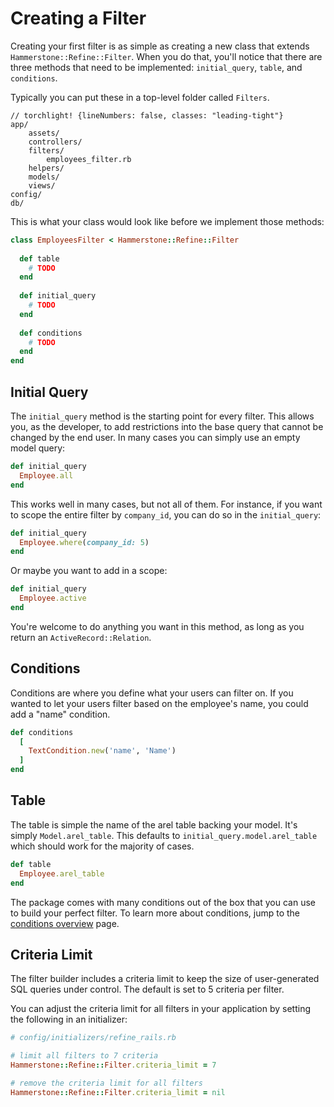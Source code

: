 
# Creating a Filter

Creating your first filter is as simple as creating a new class that extends `Hammerstone::Refine::Filter`. When you do that, you'll notice that there are three methods that need to be implemented: `initial_query`, `table`, and `conditions`.

Typically you can put these in a top-level folder called `Filters`.

```files
// torchlight! {lineNumbers: false, classes: "leading-tight"}
app/
    assets/
    controllers/
    filters/
        employees_filter.rb
    helpers/
    models/
    views/
config/    
db/
```

This is what your class would look like before we implement those methods: 

```ruby 
class EmployeesFilter < Hammerstone::Refine::Filter
  
  def table
    # TODO
  end
  
  def initial_query
    # TODO 
  end
  
  def conditions
    # TODO
  end
end
```

## Initial Query

The `initial_query` method is the starting point for every filter. This allows you, as the developer, to add restrictions into the base query that cannot be changed by the end user. In many cases you can simply use an empty model query:

```ruby
def initial_query
  Employee.all
end
```

This works well in many cases, but not all of them. For instance, if you want to scope the entire filter by `company_id`, you can do so in the `initial_query`:

```ruby
def initial_query
  Employee.where(company_id: 5)
end
```

Or maybe you want to add in a scope:

```ruby
def initial_query
  Employee.active
end
```

You're welcome to do anything you want in this method, as long as you return an `ActiveRecord::Relation`.

## Conditions

Conditions are where you define what your users can filter on. If you wanted to let your users filter based on the employee's name, you could add a "name" condition. 

```ruby
def conditions
  [ 
    TextCondition.new('name', 'Name')
  ]
end
```

## Table
The table is simple the name of the arel table backing your model. It's simply `Model.arel_table`. This defaults to `initial_query.model.arel_table` which should work for the majority of cases.  

```ruby
def table
  Employee.arel_table
end
```

The package comes with many conditions out of the box that you can use to build your perfect filter. To learn more about conditions, jump to the [conditions overview](/conditions/overview) page.

## Criteria Limit
The filter builder includes a criteria limit to keep the size of user-generated SQL queries under control.  The default is set to 5 criteria per filter.

You can adjust the criteria limit for all filters in your application by setting the following in an initializer:

```ruby
# config/initializers/refine_rails.rb

# limit all filters to 7 criteria
Hammerstone::Refine::Filter.criteria_limit = 7

# remove the criteria limit for all filters
Hammerstone::Refine::Filter.criteria_limit = nil
```
